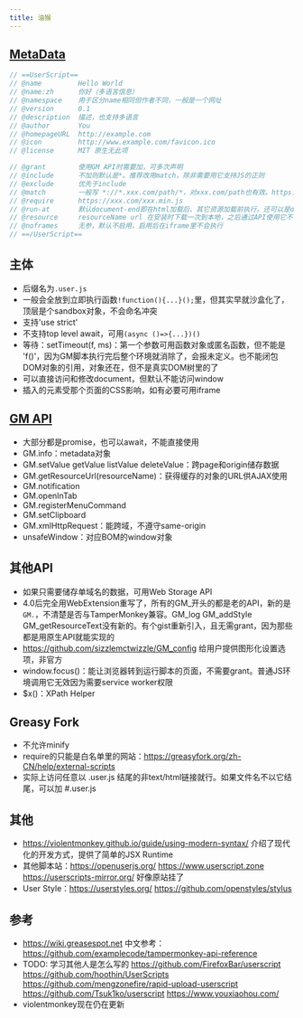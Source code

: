 ```yaml
---
title: 油猴
---
```


## [MetaData](https://wiki.greasespot.net/Metadata_Block)

```js
// ==UserScript==
// @name         Hello World
// @name:zh      你好（多语言信息）
// @namespace    用于区分name相同但作者不同，一般是一个网址
// @version      0.1
// @description  描述，也支持多语言
// @author       You
// @homepageURL  http://example.com
// @icon         http://www.example.com/favicon.ico
// @license      MIT 原生无此项

// @grant        使用GM API时需要加，可多次声明
// @include      不加则默认是*。推荐改用match，除非需要用它支持JS的正则
// @exclude      优先于include
// @match        一般写 *://*.xxx.com/path/*，对xxx.com/path也有效。https://open.chrome.360.cn/extension_dev/match_patterns.html
// @require      https://xxx.com/xxx.min.js
// @run-at       默认document-end即在html加载后、其它资源加载前执行。还可以是document-start或document-idle全部加载完，但只有end是保证可靠的，实测也确实如此。可给onload加handler，但注意下面setTimeout提到的坑
// @resource     resourceName url 在安装时下载一次到本地，之后通过API使用它不再需要下载
// @noframes     无参，默认不启用，启用后在iframe里不会执行
// ==/UserScript==
```

## 主体

* 后缀名为`.user.js`
* 一般会全放到立即执行函数`!function(){...}();`里，但其实早就沙盒化了，顶层是个sandbox对象，不会命名冲突
* 支持'use strict'
* 不支持top level await，可用`(async ()=>{...})()`
* 等待：setTimeout(f, ms)：第一个参数可用函数对象或匿名函数，但不能是 'f()'，因为GM脚本执行完后整个环境就消除了，会报未定义。也不能闭包DOM对象的引用，对象还在，但不是真实DOM树里的了
* 可以直接访问和修改document，但默认不能访问window
* 插入的元素受那个页面的CSS影响，如有必要可用iframe

## [GM API](https://wiki.greasespot.net/Greasemonkey_Manual:API)

* 大部分都是promise，也可以await，不能直接使用
* GM.info：metadata对象
* GM.setValue getValue listValue deleteValue：跨page和origin储存数据
* GM.getResourceUrl(resourceName)：获得缓存的对象的URL供AJAX使用
* GM.notification
* GM.openInTab
* GM.registerMenuCommand
* GM.setClipboard
* GM.xmlHttpRequest：能跨域，不遵守same-origin
* unsafeWindow：对应BOM的window对象

## 其他API

* 如果只需要储存单域名的数据，可用Web Storage API
* 4.0后完全用WebExtension重写了，所有的GM_开头的都是老的API，新的是`GM.`，不清楚是否与TamperMonkey兼容。GM_log GM_addStyle GM_getResourceText没有新的。有个gist重新引入，且无需grant，因为那些都是用原生API就能实现的
* https://github.com/sizzlemctwizzle/GM_config 给用户提供图形化设置选项，非官方
* window.focus()：能让浏览器转到运行脚本的页面，不需要grant。普通JS环境调用它无效因为需要service worker权限
* $x()：XPath Helper

## Greasy Fork

* 不允许minify
* require的只能是白名单里的网站：https://greasyfork.org/zh-CN/help/external-scripts
* 实际上访问任意以 .user.js 结尾的非text/html链接就行。如果文件名不以它结尾，可以加 #.user.js

## 其他

* https://violentmonkey.github.io/guide/using-modern-syntax/ 介绍了现代化的开发方式，提供了简单的JSX Runtime
* 其他脚本站：https://openuserjs.org/ https://www.userscript.zone https://userscripts-mirror.org/ 好像原站挂了
* User Style：https://userstyles.org/ https://github.com/openstyles/stylus

## 参考

* https://wiki.greasespot.net 中文参考：https://github.com/examplecode/tampermonkey-api-reference
* TODO: 学习其他人是怎么写的 https://github.com/FirefoxBar/userscript https://github.com/hoothin/UserScripts https://github.com/mengzonefire/rapid-upload-userscript https://github.com/Tsuk1ko/userscript https://www.youxiaohou.com/
* violentmonkey现在仍在更新
